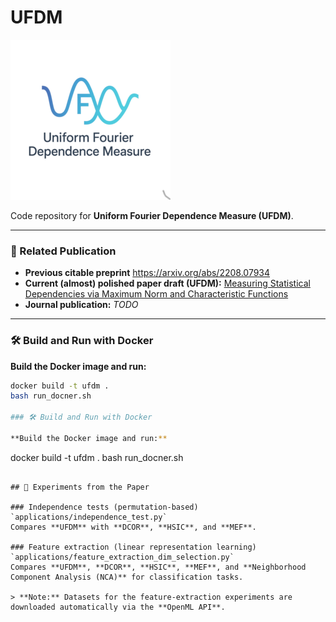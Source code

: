 # UFDM
![UFDM](ufdm.png "UFDM")

Code repository for **Uniform Fourier Dependence Measure (UFDM)**.

---

### 📄 Related Publication

- **Previous citable preprint** https://arxiv.org/abs/2208.07934
- **Current (almost) polished paper draft (UFDM):** [Measuring Statistical Dependencies via Maximum Norm and Characteristic Functions](https://www.researchgate.net/publication/360919080_Measuring_Statistical_Dependencies_via_Maximum_Norm_and_Characteristic_Functions)  
- **Journal publication:** *TODO*

---

### 🛠 Build and Run with Docker

**Build the Docker image and run:**
```bash
docker build -t ufdm .
bash run_docner.sh

### 🛠 Build and Run with Docker

**Build the Docker image and run:**
```
docker build -t ufdm .
bash run_docner.sh
```

## 🔬 Experiments from the Paper

### Independence tests (permutation‑based)
`applications/independence_test.py`  
Compares **UFDM** with **DCOR**, **HSIC**, and **MEF**.

### Feature extraction (linear representation learning)
`applications/feature_extraction_dim_selection.py`  
Compares **UFDM**, **DCOR**, **HSIC**, **MEF**, and **Neighborhood Component Analysis (NCA)** for classification tasks.

> **Note:** Datasets for the feature‑extraction experiments are downloaded automatically via the **OpenML API**.

